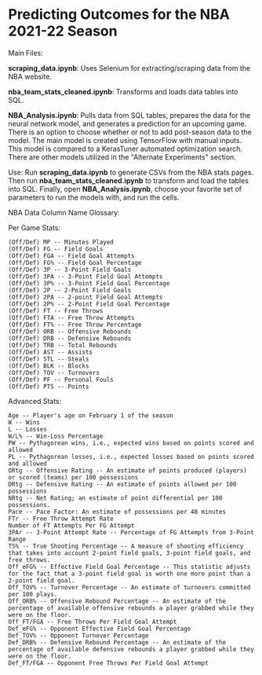 # Predicting Outcomes for the NBA 2021-22 Season

Main Files:

**scraping_data.ipynb**: Uses Selenium for extracting/scraping data from the NBA website.

**nba_team_stats_cleaned.ipynb**: Transforms and loads data tables into SQL.

**NBA_Analysis.ipynb**: Pulls data from SQL tables, prepares the data for the neural network model, and generates a prediction for an upcoming game. There is an option to choose whether or not to add post-season data to the model. The main model is created using TensorFlow with manual inputs. This model is compared to a KerasTuner automated optimization search. There are other models utilized in the "Alternate Experiments" section. 

Use:
Run **scraping_data.ipynb** to generate CSVs from the NBA stats pages. Then run **nba_team_stats_cleaned.ipynb** to transform and load the tables into SQL. Finally, open **NBA_Analysis.ipynb**, choose your favorite set of parameters to run the models with, and run the cells.

NBA Data Column Name Glossary:

Per Game Stats:

    (Off/Def) MP -- Minutes Played
    (Off/Def) FG -- Field Goals
    (Off/Def) FGA -- Field Goal Attempts
    (Off/Def) FG% -- Field Goal Percentage
    (Off/Def) 3P -- 3-Point Field Goals
    (Off/Def) 3PA -- 3-Point Field Goal Attempts
    (Off/Def) 3P% -- 3-Point Field Goal Percentage
    (Off/Def) 2P -- 2-Point Field Goals
    (Off/Def) 2PA -- 2-point Field Goal Attempts
    (Off/Def) 2P% -- 2-Point Field Goal Percentage
    (Off/Def) FT -- Free Throws
    (Off/Def) FTA -- Free Throw Attempts
    (Off/Def) FT% -- Free Throw Percentage
    (Off/Def) ORB -- Offensive Rebounds
    (Off/Def) DRB -- Defensive Rebounds
    (Off/Def) TRB -- Total Rebounds
    (Off/Def) AST -- Assists
    (Off/Def) STL -- Steals
    (Off/Def) BLK -- Blocks
    (Off/Def) TOV -- Turnovers
    (Off/Def) PF -- Personal Fouls
    (Off/Def) PTS -- Points
    
Advanced Stats:
    
    Age -- Player's age on February 1 of the season
    W -- Wins
    L -- Losses
    W/L% -- Win-Loss Percentage
    PW -- Pythagorean wins, i.e., expected wins based on points scored and allowed
    PL -- Pythagorean losses, i.e., expected losses based on points scored and allowed
    ORtg -- Offensive Rating -- An estimate of points produced (players) or scored (teams) per 100 possessions
    DRtg -- Defensive Rating -- An estimate of points allowed per 100 possessions
    NRtg -- Net Rating; an estimate of point differential per 100 possessions.
    Pace -- Pace Factor: An estimate of possessions per 48 minutes
    FTr -- Free Throw Attempt Rate
    Number of FT Attempts Per FG Attempt
    3PAr -- 3-Point Attempt Rate -- Percentage of FG Attempts from 3-Point Range
    TS% -- True Shooting Percentage -- A measure of shooting efficiency that takes into account 2-point field goals, 3-point field goals, and free throws.
    Off_eFG% -- Effective Field Goal Percentage -- This statistic adjusts for the fact that a 3-point field goal is worth one more point than a 2-point field goal.
    Off_TOV% -- Turnover Percentage -- An estimate of turnovers committed per 100 plays.
    Off_ORB% -- Offensive Rebound Percentage -- An estimate of the percentage of available offensive rebounds a player grabbed while they were on the floor.
    Off_FT/FGA -- Free Throws Per Field Goal Attempt
    Def_eFG% -- Opponent Effective Field Goal Percentage
    Def_TOV% -- Opponent Turnover Percentage
    Def_DRB% -- Defensive Rebound Percentage -- An estimate of the percentage of available defensive rebounds a player grabbed while they were on the floor.
    Def_FT/FGA -- Opponent Free Throws Per Field Goal Attempt
